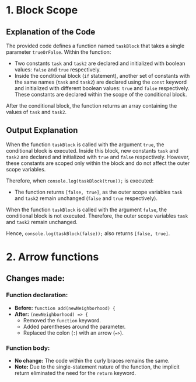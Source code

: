 # 1. Block Scope
## Explanation of the Code

The provided code defines a function named `taskBlock` that takes a single parameter `trueOrFalse`. Within the function:

- Two constants `task` and `task2` are declared and initialized with boolean values: `false` and `true` respectively.
- Inside the conditional block (`if` statement), another set of constants with the same names (`task` and `task2`) are declared using the `const` keyword and initialized with different boolean values: `true` and `false` respectively. These constants are declared within the scope of the conditional block.

After the conditional block, the function returns an array containing the values of `task` and `task2`.

## Output Explanation

When the function `taskBlock` is called with the argument `true`, the conditional block is executed. Inside this block, new constants `task` and `task2` are declared and initialized with `true` and `false` respectively. However, these constants are scoped only within the block and do not affect the outer scope variables.

Therefore, when `console.log(taskBlock(true));` is executed:

- The function returns `[false, true]`, as the outer scope variables `task` and `task2` remain unchanged (`false` and `true` respectively).

When the function `taskBlock` is called with the argument `false`, the conditional block is not executed. Therefore, the outer scope variables `task` and `task2` remain unchanged.

Hence, `console.log(taskBlock(false));` also returns `[false, true]`.

# 2. Arrow functions
## Changes made:

### Function declaration:
- **Before:** `function add(newNeighborhood) {`
- **After:** `(newNeighborhood) => {`
  - Removed the `function` keyword.
  - Added parentheses around the parameter.
  - Replaced the colon (`:`) with an arrow (`=>`).

### Function body:
- **No change:** The code within the curly braces remains the same.
- **Note:** Due to the single-statement nature of the function, the implicit return eliminated the need for the `return` keyword.

